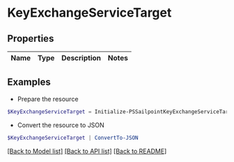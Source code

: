 # KeyExchangeServiceTarget
## Properties

Name | Type | Description | Notes
------------ | ------------- | ------------- | -------------

## Examples

- Prepare the resource
```powershell
$KeyExchangeServiceTarget = Initialize-PSSailpointKeyExchangeServiceTarget 
```

- Convert the resource to JSON
```powershell
$KeyExchangeServiceTarget | ConvertTo-JSON
```

[[Back to Model list]](../README.md#documentation-for-models) [[Back to API list]](../README.md#documentation-for-api-endpoints) [[Back to README]](../README.md)

